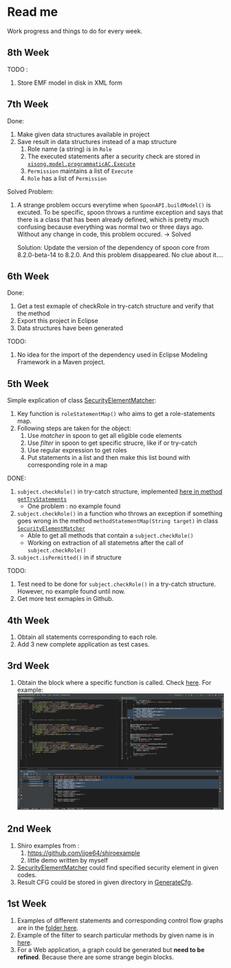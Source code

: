 # Read me
Work progress and things to do for every week.

## 8th Week
TODO : 
1. Store EMF model in disk in XML form

## 7th Week
Done:
1. Make given data structures available in project
2. Save result in data structures instead of a map structure
    1. Role name (a string) is in `Role`
    2. The executed statements after a security check are stored
     in [`xisong.model.programmaticAC.Execute`](src/main/java/xisong/model/programmaticAC/Execute.java)
    3. `Permission` maintains a list of `Execute`
    4. `Role` has a list of `Permission`


Solved Problem:
1. A strange problem occurs everytime when `SpoonAPI.buildModel()` is excuted. To be specific, spoon throws a runtime 
exception and says that there is a class that has been already defined, 
which is pretty much confusing because everything was normal two or three days ago. Without any change in code, 
this problem occured. -> Solved

    Solution: Update the version of the dependency of spoon core from 8.2.0-beta-14 to 8.2.0. And this problem 
    disappeared. No clue about it....


## 6th Week
Done:
1. Get a test exmaple of checkRole in try-catch structure and verify that the method
2. Export this project in Eclipse
3. Data structures have been generated

TODO:
1. No idea for the import of the dependency used in Eclipse Modeling Framework in a Maven project.

## 5th Week
Simple explication of class [SecurityElementMatcher](src/main/java/xisong/SecurityElementMatcher.java):
1. Key function is `roleStatementMap()` who aims to get a role-statements map.
2. Following steps are taken for the object:
    1. Use *matcher* in spoon to get all eligible code elements
    2. Use *filter* in spoon to get specific strucre, like if or try-catch
    3. Use regular expression to get roles
    4. Put statements in a list and then make this list bound with corresponding role in a map

DONE:
1. `subject.checkRole()` in try-catch structure, implemented
 [here in method `getTryStatements`](src/main/java/xisong/SecurityElementMatcher.java)
    * One problem : no example found
2. `subject.checkRole()` in a function who throws an exception if something goes wrong 
in the method `methodStatementMap(String target)` 
in class [`SecurityElementMatcher`](src/main/java/xisong/SecurityElementMatcher.java)
    * Able to get all methods that contain a `subject.checkRole()`
    * Working on extraction of all statemetns after the call of `subject.checkRole()`
3. `subject.isPermitted()` in if structure

TODO:
1. Test need to be done for `subject.checkRole()` in a try-catch structure. However, no example found until now.
2. Get more test exmaples in Github.
    

## 4th Week
1. Obtain all statements corresponding to each role.
2. Add 3 new complete application as test cases.

## 3rd Week
1. Obtain the block where a specific function is called. Check [here](src/test/java/xisong/MatcherTest.java).
For example:![demo1](src/test/resources/shiro-example/3/DemoPicture.png)

## 2nd Week
1. Shiro examples from :
    1. https://github.com/jjoe64/shiroexample
    2. little demo written by myself
2. [SecurityElementMatcher](src/main/java/xisong/SecurityElementMatcher.java) 
could find specified security element in given codes.
3. Result CFG could be stored in given directory in [GenerateCfg](src/main/java/xisong/GenerateCfg.java).

## 1st Week
1. Examples of different statements and corresponding control flow graphs 
are in the [folder here](src/test/resources/control-flow).
2. Example of the filter to search particular methods by given name is in
 [here](src/test/java/xisong/QueryParticularFunction.java).
3. For a Web application, a graph could be generated but **need to be refined**.
Because there are some strange begin blocks. 
